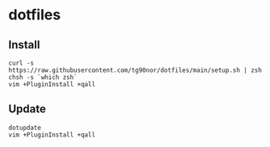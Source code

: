 # dotfiles

## Install

    curl -s https://raw.githubusercontent.com/tg90nor/dotfiles/main/setup.sh | zsh
    chsh -s `which zsh`
    vim +PluginInstall +qall

## Update

    dotupdate
    vim +PluginInstall +qall
